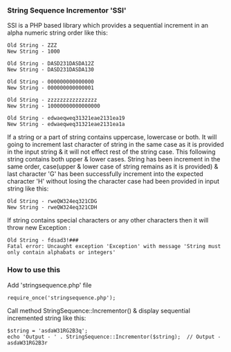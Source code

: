 ### String Sequence Incrementor 'SSI'
SSI is a PHP based library which provides a sequential increment in an alpha numeric string order like this:

```
Old String - ZZZ
New String - 1000

Old String - DASD231DASDA12Z
New String - DASD231DASDA130

Old String - 000000000000000
New String - 000000000000001

Old String - zzzzzzzzzzzzzzzz
New String - 10000000000000000

Old String - edwaeqweq31321eae2131ea19
New String - edwaeqweq31321eae2131ea1a
```
If a string or a part of string contains uppercase, lowercase or both. It will going to increment last character
of string in the same case as it is provided in the input string & it will not effect rest of the string case.
This following string contains both upper & lower cases. String has been increment in the same order,
case(upper & lower case of string remains as it is provided) & last character 'G' has been successfully increment
into the expected character 'H' without losing the character case had been provided in input string like this:

```
Old String - rweQW324eq321CDG
New String - rweQW324eq321CDH
```

If string contains special characters or any other characters then it will throw new Exception :

```
Old String - fdsad3!###
Fatal error: Uncaught exception 'Exception' with message 'String must only contain alphabats or integers'
```

### How to use this
Add 'stringsequence.php' file

```
require_once('stringsequence.php');
```

Call method StringSequence::Incrementor() & display sequential incremented string like this:

```
$string = 'asdaW31RG2B3q';
echo 'Output - ' . StringSequence::Incrementor($string);  // Output - asdaW31RG2B3r
```
